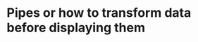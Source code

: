 <!-- .slide: class="transition underline" -->

# Pipes or how to transform data before displaying them
